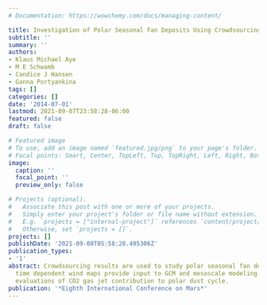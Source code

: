 ```yaml
---
# Documentation: https://wowchemy.com/docs/managing-content/

title: Investigation of Polar Seasonal Fan Deposits Using Crowdsourcing
subtitle: ''
summary: ''
authors:
- Klaus Michael Aye
- M E Schwamb
- Candice J Hansen
- Ganna Portyankina
tags: []
categories: []
date: '2014-07-01'
lastmod: 2021-09-07T23:58:28-06:00
featured: false
draft: false

# Featured image
# To use, add an image named `featured.jpg/png` to your page's folder.
# Focal points: Smart, Center, TopLeft, Top, TopRight, Left, Right, BottomLeft, Bottom, BottomRight.
image:
  caption: ''
  focal_point: ''
  preview_only: false

# Projects (optional).
#   Associate this post with one or more of your projects.
#   Simply enter your project's folder or file name without extension.
#   E.g. `projects = ["internal-project"]` references `content/project/deep-learning/index.md`.
#   Otherwise, set `projects = []`.
projects: []
publishDate: '2021-09-08T05:58:28.495306Z'
publication_types:
- '1'
abstract: Crowdsourcing results are used to study polar seasonal fan deposits. Resulting
  time dependent wind maps provide input to GCM and mesoscale modeling and enable
  evaluations of CO2 gas jet contribution to polar dust cycle.
publication: '*Eighth International Conference on Mars*'
---
```

